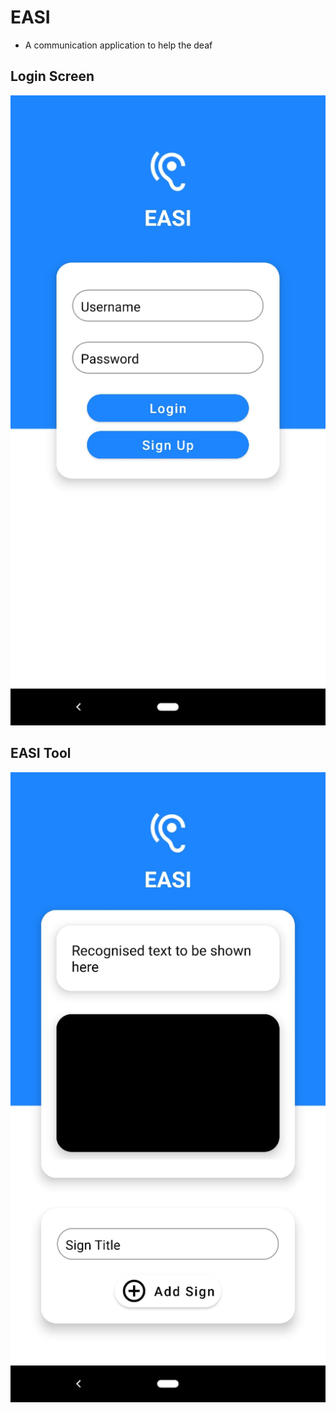 # EASI
* A communication application to help the deaf

## Login Screen 
![Login Screenshot](https://github.com/AryamanAgrawal/EASI/blob/master/1.jpeg)

## EASI Tool
![EASI Screenshot](https://github.com/AryamanAgrawal/EASI/blob/master/2.jpeg)

